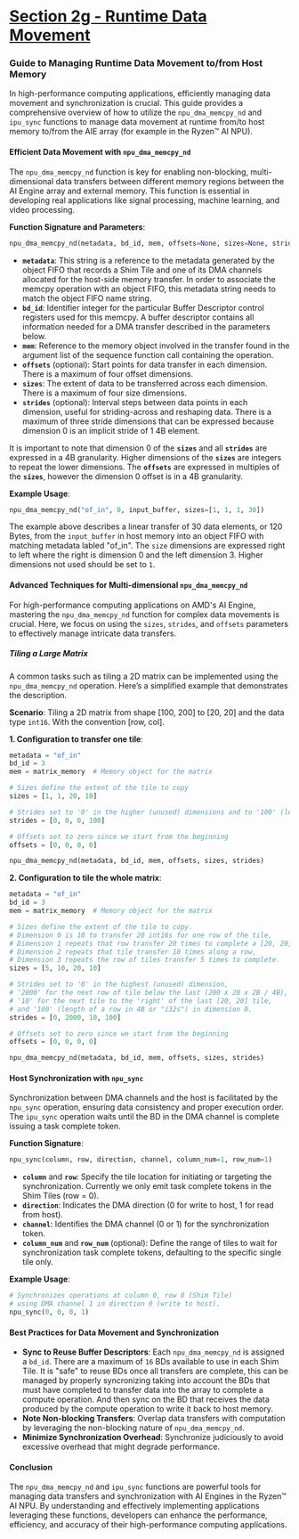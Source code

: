 <!---//===- README.md ---------------------------------------*- Markdown -*-===//
//
// This file is licensed under the Apache License v2.0 with LLVM Exceptions.
// See https://llvm.org/LICENSE.txt for license information.
// SPDX-License-Identifier: Apache-2.0 WITH LLVM-exception
//
// Copyright (C) 2024, Advanced Micro Devices, Inc.
// 
//===----------------------------------------------------------------------===//-->

# <ins>Section 2g - Runtime Data Movement</ins>

### Guide to Managing Runtime Data Movement to/from Host Memory

In high-performance computing applications, efficiently managing data movement and synchronization is crucial. This guide provides a comprehensive overview of how to utilize the `npu_dma_memcpy_nd` and `ipu_sync` functions to manage data movement at runtime from/to host memory to/from the AIE array (for example in the Ryzen™ AI NPU).

#### **Efficient Data Movement with `npu_dma_memcpy_nd`**

The `npu_dma_memcpy_nd` function is key for enabling non-blocking, multi-dimensional data transfers between different memory regions between the AI Engine array and external memory. This function is essential in developing real applications like signal processing, machine learning, and video processing.

**Function Signature and Parameters**:
```python
npu_dma_memcpy_nd(metadata, bd_id, mem, offsets=None, sizes=None, strides=None)
```
- **`metadata`**: This string is a reference to the metadata generated by the object FIFO that records a Shim Tile and one of its DMA channels allocated for the host-side memory transfer. In order to associate the memcpy operation with an object FIFO, this metadata string needs to match the object FIFO name string.
- **`bd_id`**: Identifier integer for the particular Buffer Descriptor control registers used for this memcpy. A buffer descriptor contains all information needed for a DMA transfer described in the parameters below. 
- **`mem`**: Reference to the memory object involved in the transfer found in the argument list of the sequence function call containing the operation.
- **`offsets`** (optional): Start points for data transfer in each dimension. There is a maximum of four offset dimensions.
- **`sizes`**: The extent of data to be transferred across each dimension. There is a maximum of four size dimensions.
- **`strides`** (optional): Interval steps between data points in each dimension, useful for striding-across and reshaping data. There is a maximum of three stride dimensions that can be expressed because dimension 0 is an implicit stride of 1 4B element. 

It is important to note that dimension 0 of the **`sizes`** and all **`strides`** are expressed in a 4B granularity. Higher dimensions of the **`sizes`** are integers to repeat the lower dimensions. The **`offsets`** are expressed in multiples of the **`sizes`**, however the dimension 0 offset is in a 4B granularity. 

**Example Usage**:
```python
npu_dma_memcpy_nd("of_in", 0, input_buffer, sizes=[1, 1, 1, 30])
```

The example above describes a linear transfer of 30 data elements, or 120 Bytes, from the `input_buffer` in host memory into an object FIFO with matching metadata labled "of_in". The `size` dimensions are expressed right to left where the right is dimension 0 and the left dimension 3. Higher dimensions not used should be set to `1`.


#### **Advanced Techniques for Multi-dimensional `npu_dma_memcpy_nd`**

For high-performance computing applications on AMD's AI Engine, mastering the `npu_dma_memcpy_nd` function for complex data movements is crucial. Here, we focus on using the `sizes`, `strides`, and `offsets` parameters to effectively manage intricate data transfers.

##### **Tiling a Large Matrix**

A common tasks such as tiling a 2D matrix can be implemented using the `npu_dma_memcpy_nd` operation. Here’s a simplified example that demonstrates the description.

**Scenario**: Tiling a 2D matrix from shape [100, 200] to [20, 20] and the data type `int16`. With the convention [row, col].

**1. Configuration to transfer one tile**:
```python
metadata = "of_in"
bd_id = 3
mem = matrix_memory  # Memory object for the matrix

# Sizes define the extent of the tile to copy
sizes = [1, 1, 20, 10]

# Strides set to '0' in the higher (unused) dimensions and to '100' (length of a row in 4B or "i32s") in the minor dimension
strides = [0, 0, 0, 100]  

# Offsets set to zero since we start from the beginning
offsets = [0, 0, 0, 0]

npu_dma_memcpy_nd(metadata, bd_id, mem, offsets, sizes, strides)
```

**2. Configuration to tile the whole matrix**:
```python
metadata = "of_in"
bd_id = 3
mem = matrix_memory  # Memory object for the matrix

# Sizes define the extent of the tile to copy.
# Dimension 0 is 10 to transfer 20 int16s for one row of the tile,
# Dimension 1 repeats that row transfer 20 times to complete a [20, 20] tile,
# Dimension 2 repeats that tile transfer 10 times along a row,
# Dimension 3 repeats the row of tiles transfer 5 times to complete.
sizes = [5, 10, 20, 10]

# Strides set to '0' in the highest (unused) dimension,
# '2000' for the next row of tile below the last (200 x 20 x 2B / 4B),
# '10' for the next tile to the 'right' of the last [20, 20] tile,
# and '100' (length of a row in 4B or "i32s") in dimension 0.
strides = [0, 2000, 10, 100]  

# Offsets set to zero since we start from the beginning
offsets = [0, 0, 0, 0]

npu_dma_memcpy_nd(metadata, bd_id, mem, offsets, sizes, strides)
```

#### **Host Synchronization with `npu_sync`**

Synchronization between DMA channels and the host is facilitated by the `npu_sync` operation, ensuring data consistency and proper execution order. The `ipu_sync` operation waits until the BD in the DMA channel is complete issuing a task complete token.

**Function Signature**:
```python
npu_sync(column, row, direction, channel, column_num=1, row_num=1)
```
- **`column`** and **`row`**: Specify the tile location for initiating or targeting the synchronization. Currently we only emit task complete tokens in the Shim Tiles (row = 0).
- **`direction`**: Indicates the DMA direction (0 for write to host, 1 for read from host).
- **`channel`**: Identifies the DMA channel (0 or 1) for the synchronization token.
- **`column_num`** and **`row_num`** (optional): Define the range of tiles to wait for synchronization task complete tokens, defaulting to the specific single tile only.

**Example Usage**:
```python
# Synchronizes operations at column 0, row 0 (Shim Tile)
# using DMA channel 1 in direction 0 (write to host).
npu_sync(0, 0, 0, 1)  
```

#### **Best Practices for Data Movement and Synchronization**

- **Sync to Reuse Buffer Descriptors**: Each `npu_dma_memcpy_nd` is assigned a `bd_id`. There are a maximum of `16` BDs available to use in each Shim Tile. It is "safe" to reuse BDs once all transfers are complete, this can be managed by properly syncronizing taking into account the BDs that must have completed to transfer data into the array to complete a compute operation. And then sync on the BD that receives the data produced by the compute operation to write it back to host memory. 
- **Note Non-blocking Transfers**: Overlap data transfers with computation by leveraging the non-blocking nature of `npu_dma_memcpy_nd`.
- **Minimize Synchronization Overhead**: Synchronize judiciously to avoid excessive overhead that might degrade performance.

#### **Conclusion**

The `npu_dma_memcpy_nd` and `ipu_sync` functions are powerful tools for managing data transfers and synchronization with AI Engines in the Ryzen™ AI NPU. By understanding and effectively implementing applications leveraging these functions, developers can enhance the performance, efficiency, and accuracy of their high-performance computing applications.
